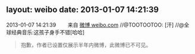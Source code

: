 layout: weibo
date: 2013-01-07 14:21:39
---
2013-01-07 14:21:39  &nbsp;&nbsp;&nbsp;&nbsp;&nbsp;&nbsp; 来自 <a href="http://weibo.com/" rel="nofollow">微博 weibo.com</a>
//@TOOTOOTOO: [汗] //@全球经典音乐:这孩子身手不错[哈哈]
>  抱歉，作者已设置仅展示半年内微博，此微博已不可见。 ​​​
